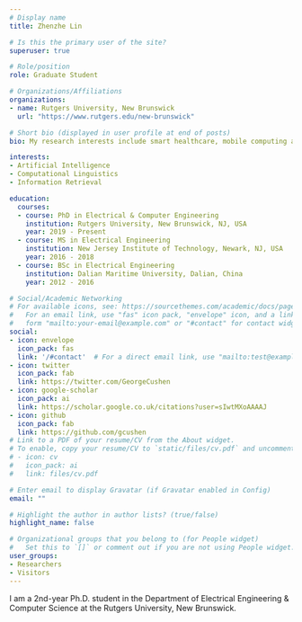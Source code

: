 ```yaml
---
# Display name
title: Zhenzhe Lin

# Is this the primary user of the site?
superuser: true

# Role/position
role: Graduate Student 

# Organizations/Affiliations
organizations:
- name: Rutgers University, New Brunswick
  url: "https://www.rutgers.edu/new-brunswick"

# Short bio (displayed in user profile at end of posts)
bio: My research interests include smart healthcare, mobile computing and sensing, IoT.

interests:
- Artificial Intelligence
- Computational Linguistics
- Information Retrieval

education:
  courses:
  - course: PhD in Electrical & Computer Engineering
    institution: Rutgers University, New Brunswick, NJ, USA
    year: 2019 - Present
  - course: MS in Electrical Engineering
    institution: New Jersey Institute of Technology, Newark, NJ, USA
    year: 2016 - 2018
  - course: BSc in Electrical Engineering
    institution: Dalian Maritime University, Dalian, China
    year: 2012 - 2016

# Social/Academic Networking
# For available icons, see: https://sourcethemes.com/academic/docs/page-builder/#icons
#   For an email link, use "fas" icon pack, "envelope" icon, and a link in the
#   form "mailto:your-email@example.com" or "#contact" for contact widget.
social:
- icon: envelope
  icon_pack: fas
  link: '/#contact'  # For a direct email link, use "mailto:test@example.org".
- icon: twitter
  icon_pack: fab
  link: https://twitter.com/GeorgeCushen
- icon: google-scholar
  icon_pack: ai
  link: https://scholar.google.co.uk/citations?user=sIwtMXoAAAAJ
- icon: github
  icon_pack: fab
  link: https://github.com/gcushen
# Link to a PDF of your resume/CV from the About widget.
# To enable, copy your resume/CV to `static/files/cv.pdf` and uncomment the lines below.
# - icon: cv
#   icon_pack: ai
#   link: files/cv.pdf

# Enter email to display Gravatar (if Gravatar enabled in Config)
email: ""

# Highlight the author in author lists? (true/false)
highlight_name: false

# Organizational groups that you belong to (for People widget)
#   Set this to `[]` or comment out if you are not using People widget.
user_groups:
- Researchers
- Visitors
---
```


I am a 2nd-year Ph.D. student in the Department of Electrical Engineering & Computer Science at the Rutgers University, New Brunswick. 
